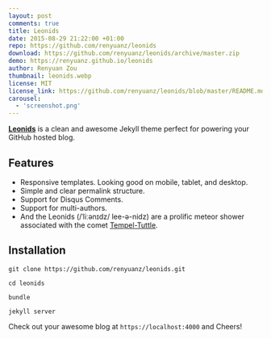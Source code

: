 ```yaml
---
layout: post
comments: true
title: Leonids
date: 2015-08-29 21:22:00 +01:00
repo: https://github.com/renyuanz/leonids
download: https://github.com/renyuanz/leonids/archive/master.zip
demo: https://renyuanz.github.io/leonids
author: Renyuan Zou
thumbnail: leonids.webp
license: MIT
license_link: https://github.com/renyuanz/leonids/blob/master/README.md
carousel:
  - 'screenshot.png'
---
```


**[Leonids](https://renyuanz.github.io/leonids)** is a clean and awesome Jekyll theme perfect for powering your GitHub hosted blog.

## Features

* Responsive templates. Looking good on mobile, tablet, and desktop.
* Simple and clear permalink structure.
* Support for Disqus Comments.
* Support for multi-authors.
* And the Leonids (/ˈliːənɪdz/ lee-ə-nidz) are a prolific meteor shower associated with the comet [Tempel-Tuttle](https://en.wikipedia.org/wiki/55P/Tempel%E2%80%93Tuttle).

## Installation

`git clone https://github.com/renyuanz/leonids.git`

`cd leonids`

`bundle`

`jekyll server`

Check out your awesome blog at `https://localhost:4000` and Cheers!
